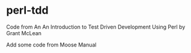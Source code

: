perl-tdd
========

Code from An An Introduction to Test Driven Development Using Perl by Grant McLean

Add some code from Moose Manual
